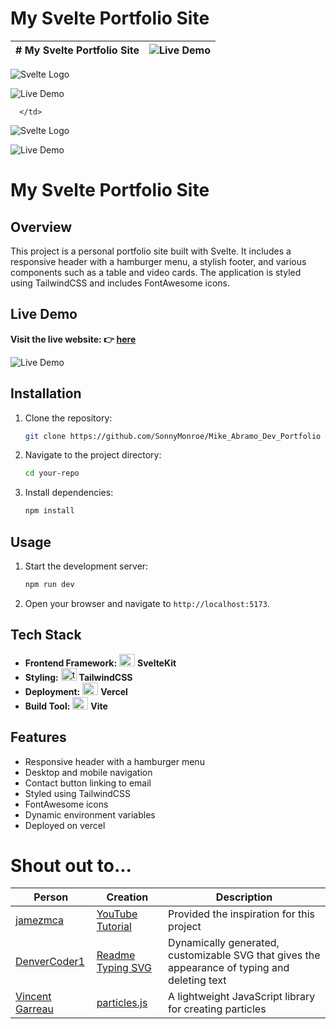 # My Svelte Portfolio Site

| # My Svelte Portfolio Site | ![Live Demo](https://i.giphy.com/media/v1.Y2lkPTc5MGI3NjExbDBybnp1M3RwcHQxMGNvanR6MDBxcjRjMXh6aXp3YTJhbzlrcDZmZyZlcD12MV9pbnRlcm5hbF9naWZfYnlfaWQmY3Q9Zw/ydbfIPpFwopMHALOgQ/giphy.gif) |
| -------------------------- | -------------------------------------------------------------------------------------------------------------------------------------------------------------------------------------- |

![Svelte Logo](https://encrypted-tbn0.gstatic.com/images?q=tbn:ANd9GcT0coQ0GhdVXUNpVRhyOxqlyr_TKNJTjP_tzg&s)

![Live Demo](https://i.giphy.com/media/v1.Y2lkPTc5MGI3NjExbDBybnp1M3RwcHQxMGNvanR6MDBxcjRjMXh6aXp3YTJhbzlrcDZmZyZlcD12MV9pbnRlcm5hbF9naWZfYnlfaWQmY3Q9Zw/ydbfIPpFwopMHALOgQ/giphy.gif)

      </td>

   </tr>
</table>

![Svelte Logo](https://encrypted-tbn0.gstatic.com/images?q=tbn:ANd9GcT0coQ0GhdVXUNpVRhyOxqlyr_TKNJTjP_tzg&s)

![Live Demo](https://i.giphy.com/media/v1.Y2lkPTc5MGI3NjExbDBybnp1M3RwcHQxMGNvanR6MDBxcjRjMXh6aXp3YTJhbzlrcDZmZyZlcD12MV9pbnRlcm5hbF9naWZfYnlfaWQmY3Q9Zw/ydbfIPpFwopMHALOgQ/giphy.gif)

<tr/>

# My Svelte Portfolio Site

## Overview

This project is a personal portfolio site built with Svelte. It includes a responsive header with a hamburger menu, a stylish footer, and various components such as a table and video cards. The application is styled using TailwindCSS and includes FontAwesome icons.

## Live Demo

**Visit the live website: 👉 [here](https://mike-abramo.vercel.app/)**

![Live Demo](https://i.giphy.com/media/v1.Y2lkPTc5MGI3NjExbDBybnp1M3RwcHQxMGNvanR6MDBxcjRjMXh6aXp3YTJhbzlrcDZmZyZlcD12MV9pbnRlcm5hbF9naWZfYnlfaWQmY3Q9Zw/ydbfIPpFwopMHALOgQ/giphy.gif)

## Installation

1. Clone the repository:

   ```sh
   git clone https://github.com/SonnyMonroe/Mike_Abramo_Dev_Portfolio
   ```

2. Navigate to the project directory:

   ```sh
   cd your-repo
   ```

3. Install dependencies:

   ```sh
   npm install
   ```

## Usage

1. Start the development server:

   ```sh
   npm run dev
   ```

2. Open your browser and navigate to `http://localhost:5173`.

## Tech Stack

- **Frontend Framework:** <img src="https://cdn.jsdelivr.net/gh/devicons/devicon/icons/svelte/svelte-original.svg" height="20" width="25" alt="svelte logo" > **SvelteKit**
- **Styling:** <img src="https://cdn.simpleicons.org/tailwindcss/06B6D4" height="20" width="25" alt="tailwindcss logo"  /> **TailwindCSS**
- **Deployment:** <img src="https://skillicons.dev/icons?i=vercel" height="20" width="25" alt="vercel logo"  /> **Vercel**
- **Build Tool:** <img src="https://skillicons.dev/icons?i=vite" height="20" width="25" alt="vite logo"  /> **Vite**

## Features

- Responsive header with a hamburger menu
- Desktop and mobile navigation
- Contact button linking to email
- Styled using TailwindCSS
- FontAwesome icons
- Dynamic environment variables
- Deployed on vercel

# Shout out to...

| Person                                          | Creation                                                               | Description                                                                                   |
| ----------------------------------------------- | ---------------------------------------------------------------------- | --------------------------------------------------------------------------------------------- |
| [jamezmca](https://github.com/jamezmca)         | [YouTube Tutorial](https://youtu.be/-2UjwQzxvBQ?si=AzQuUI_JlDxEkxNX)   | Provided the inspiration for this project                                                     |
| [DenverCoder1](https://github.com/DenverCoder1) | [Readme Typing SVG](https://github.com/DenverCoder1/readme-typing-svg) | Dynamically generated, customizable SVG that gives the appearance of typing and deleting text |
| [Vincent Garreau](https://vincentgarreau.com/)  | [particles.js](https://vincentgarreau.com/particles.js/)               | A lightweight JavaScript library for creating particles                                       |
